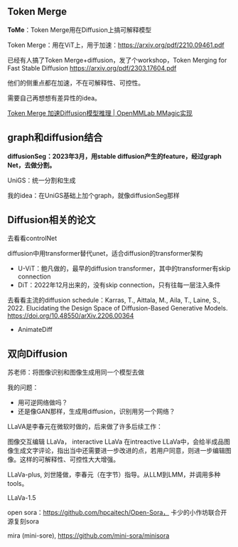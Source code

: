 ## Token Merge

**ToMe**：Token Merge用在Diffusion上搞可解释模型

Token Merge：用在ViT上，用于加速：https://arxiv.org/pdf/2210.09461.pdf

已经有人搞了Token Merge+diffusion，发了个workshop，Token Merging for Fast Stable Diffusion https://arxiv.org/pdf/2303.17604.pdf

他们的侧重点都在加速，不在可解释性、可控性。

需要自己再想想有差异性的idea。





[Token Merge 加速Diffusion模型推理 | OpenMMLab MMagic实现](https://zhuanlan.zhihu.com/p/625899991)

## graph和diffusion结合

**diffusionSeg：2023年3月，用stable diffusion产生的feature，经过graph Net，去做分割。**

UniGS：统一分割和生成

我的idea：在UniGS基础上加个graph，就像diffusionSeg那样

## Diffusion相关的论文

去看看controlNet

diffusion中用transformer替代unet，适合diffusion的transformer架构

*   U-ViT：鲍凡做的，最早的diffusion transformer，其中的transformer有skip connection
*   DiT：2022年12月出来的，没有skip connection，只有往每一层注入条件

去看看主流的diffusion schedule：Karras, T., Aittala, M., Aila, T., Laine, S., 2022. Elucidating the Design Space of Diffusion-Based Generative Models. https://doi.org/10.48550/arXiv.2206.00364



*   AnimateDiff

## 双向Diffusion

苏老师：将图像识别和图像生成用同一个模型去做

我的问题：

*   用可逆网络做吗？
*   还是像GAN那样，生成用diffusion，识别用另一个网络？





LLaVA是李春元在微软时做的，后来做了许多后续工作：

图像交互编辑 LLaVa， interactive LLaVa 在intreactive LLaVa中，会给半成品图像生成文字评论，指出当中还需要进一步改进的点，若用户同意，则进一步编辑图像。这样的可解释性、可控性大大增强。

LLaVa-plus, 刘世隆做，李春元（在字节）指导。从LLM到LMM，并调用多种tools。

LLaVa-1.5





open sora：https://github.com/hpcaitech/Open-Sora， 卡少的小作坊联合开源复刻sora

mira (mini-sore),  https://github.com/mini-sora/minisora





